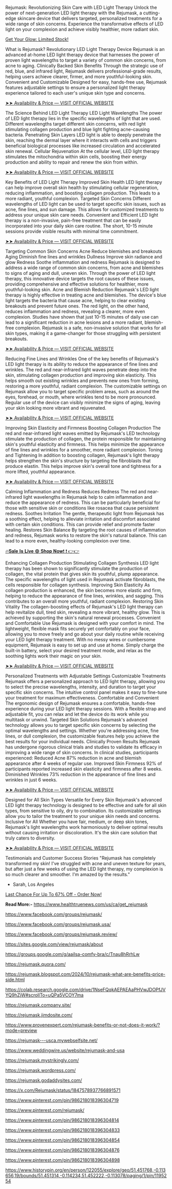 Rejumask: Revolutionizing Skin Care with LED Light Therapy
Unlock the power of next-generation LED light therapy with the Rejumask, a cutting-edge skincare device that delivers targeted, personalized treatments for a wide range of skin concerns. Experience the transformative effects of LED light on your complexion and achieve visibly healthier, more radiant skin.

[Get Your Glow: Limited Stock!](https://www.healthtruenews.com/us/ca/get_rejumask)


What is Rejumask?
Revolutionary LED Light Therapy Device
Rejumask is an advanced at-home LED light therapy device that harnesses the power of proven light wavelengths to target a variety of common skin concerns, from acne to aging.
Clinically Backed Skin Benefits
Through the strategic use of red, blue, and infrared light, Rejumask delivers professional-grade results, helping users achieve clearer, firmer, and more youthful-looking skin.
Convenient and Customizable
Designed for easy, hands-free use, Rejumask features adjustable settings to ensure a personalized light therapy experience tailored to each user's unique skin type and concerns.

[➤➤ Availability & Price — VISIT OFFICIAL WEBSITE](https://www.healthtruenews.com/us/ca/get_rejumask)


The Science Behind LED Light Therapy
LED Light Wavelengths
The power of LED light therapy lies in the specific wavelengths of light that are used. Different wavelengths target different skin concerns, with red light stimulating collagen production and blue light fighting acne-causing bacteria.
Penetrating Skin Layers
LED light is able to deeply penetrate the skin, reaching the dermal layer where it interacts with cells and triggers beneficial biological processes like increased circulation and accelerated skin renewal.
Cellular Rejuvenation
At the cellular level, LED light therapy stimulates the mitochondria within skin cells, boosting their energy production and ability to repair and renew the skin from within.

[➤➤ Availability & Price — VISIT OFFICIAL WEBSITE
](https://www.healthtruenews.com/us/ca/get_rejumask)

Key Benefits of LED Light Therapy
Improved Skin Health
LED light therapy can help improve overall skin health by stimulating cellular regeneration, reducing inflammation, and boosting collagen production. This leads to a more radiant, youthful complexion.
Targeted Skin Concerns
Different wavelengths of LED light can be used to target specific skin issues, such as acne, fine lines, and sun damage. This allows for customized treatments to address your unique skin care needs.
Convenient and Efficient
LED light therapy is a non-invasive, pain-free treatment that can be easily incorporated into your daily skin care routine. The short, 10-15 minute sessions provide visible results with minimal time commitment.

[➤➤ Availability & Price — VISIT OFFICIAL WEBSITE
](https://www.healthtruenews.com/us/ca/get_rejumask)


Targeting Common Skin Concerns
Acne
Reduce blemishes and breakouts
Aging
Diminish fine lines and wrinkles
Dullness
Improve skin radiance and glow
Redness
Soothe inflammation and redness
Rejumask is designed to address a wide range of common skin concerns, from acne and blemishes to signs of aging and dull, uneven skin. Through the power of LED light therapy, this innovative device targets the root causes of these issues, providing comprehensive and effective solutions for healthier, more youthful-looking skin.
Acne and Blemish Reduction
Rejumask's LED light therapy is highly effective in treating acne and blemishes. The device's blue light targets the bacteria that cause acne, helping to clear existing breakouts and prevent future ones. The red light, on the other hand, reduces inflammation and redness, revealing a clearer, more even complexion.
Studies have shown that just 10-15 minutes of daily use can lead to a significant reduction in acne lesions and a more radiant, blemish-free complexion. Rejumask is a safe, non-invasive solution that works for all skin types, making it a game-changer for those struggling with persistent breakouts.

[➤➤ Availability & Price — VISIT OFFICIAL WEBSITE
](https://www.healthtruenews.com/us/ca/get_rejumask)


Reducing Fine Lines and Wrinkles
One of the key benefits of Rejumask's LED light therapy is its ability to reduce the appearance of fine lines and wrinkles. The red and near-infrared light waves penetrate deep into the skin, stimulating collagen production and improving skin elasticity. This helps smooth out existing wrinkles and prevents new ones from forming, restoring a more youthful, radiant complexion.
The customizable settings on Rejumask allow you to target specific problem areas, such as around the eyes, forehead, or mouth, where wrinkles tend to be more pronounced. Regular use of the device can visibly minimize the signs of aging, leaving your skin looking more vibrant and rejuvenated.

[➤➤ Availability & Price — VISIT OFFICIAL WEBSITE
](https://www.healthtruenews.com/us/ca/get_rejumask)


Improving Skin Elasticity and Firmness
Boosting Collagen Production
The red and near-infrared light waves emitted by Rejumask's LED technology stimulate the production of collagen, the protein responsible for maintaining skin's youthful elasticity and firmness. This helps minimize the appearance of fine lines and wrinkles for a smoother, more radiant complexion.
Toning and Tightening
In addition to boosting collagen, Rejumask's light therapy helps strengthen the skin's structure by targeting the fibroblasts that produce elastin. This helps improve skin's overall tone and tightness for a more lifted, youthful appearance.

[➤➤ Availability & Price — VISIT OFFICIAL WEBSITE
](https://www.healthtruenews.com/us/ca/get_rejumask)


Calming Inflammation and Redness
Reduces Redness
The red and near-infrared light wavelengths in Rejumask help to calm inflammation and reduce the appearance of redness. This can be particularly beneficial for those with sensitive skin or conditions like rosacea that cause persistent redness.
Soothes Irritation
The gentle, therapeutic light from Rejumask has a soothing effect, helping to alleviate irritation and discomfort associated with certain skin conditions. This can provide relief and promote faster healing.
Restores Skin Balance
By targeting the root causes of inflammation and redness, Rejumask works to restore the skin's natural balance. This can lead to a more even, healthy-looking complexion over time.

[🔥𝐒𝐚𝐥𝐞 𝐈𝐬 𝐋𝐢𝐯𝐞 🟢 𝐒𝐡𝐨𝐩 𝐍𝐨𝐰❗ ❗ 👉👉](https://www.healthtruenews.com/us/ca/get_rejumask)


Enhancing Collagen Production
Stimulating Collagen Synthesis
LED light therapy has been shown to significantly stimulate the production of collagen, the vital protein that gives skin its youthful, plump appearance. The specific wavelengths of light used in Rejumask activate fibroblasts, the cells responsible for collagen synthesis.
Improving Skin Elasticity
As collagen production is enhanced, the skin becomes more elastic and firm, helping to reduce the appearance of fine lines, wrinkles, and sagging. This contributes to an overall more youthful, radiant complexion.
Restoring Skin Vitality
The collagen-boosting effects of Rejumask's LED light therapy can help revitalize dull, tired skin, revealing a more vibrant, healthy glow. This is achieved by supporting the skin's natural renewal processes.
Convenient and Comfortable Use
Rejumask is designed with your comfort in mind. The lightweight, flexible mask fits securely yet comfortably on your face, allowing you to move freely and go about your daily routine while receiving your LED light therapy treatment.
With no messy wires or cumbersome equipment, Rejumask is easy to set up and use at home. Simply charge the built-in battery, select your desired treatment mode, and relax as the soothing lights work their magic on your skin.

[➤➤ Availability & Price — VISIT OFFICIAL WEBSITE
](https://www.healthtruenews.com/us/ca/get_rejumask)

Personalized Treatments with Adjustable Settings
Customizable Treatments
Rejumask offers a personalized approach to LED light therapy, allowing you to select the precise wavelengths, intensity, and duration to target your specific skin concerns. The intuitive control panel makes it easy to fine-tune your treatment for maximum effectiveness.
Comfortable and Convenient
The ergonomic design of Rejumask ensures a comfortable, hands-free experience during your LED light therapy sessions. With a flexible strap and adjustable fit, you can relax and let the device do its work while you multitask or unwind.
Targeted Skin Solutions
Rejumask's advanced technology allows you to target specific skin concerns by selecting the optimal wavelengths and settings. Whether you're addressing acne, fine lines, or dull complexion, the customizable features help you achieve the best results for your individual needs.
Clinically Proven Results
Rejumask has undergone rigorous clinical trials and studies to validate its efficacy in improving a wide range of skin concerns. In clinical studies, participants experienced:
Reduced Acne
87% reduction in acne and blemish appearance after 4 weeks of regular use.
Improved Skin Firmness
92% of participants reported increased skin elasticity and firmness after 8 weeks.
Diminished Wrinkles
73% reduction in the appearance of fine lines and wrinkles in just 6 weeks.

[➤➤ Availability & Price — VISIT OFFICIAL WEBSITE
](https://www.healthtruenews.com/us/ca/get_rejumask)


Designed for All Skin Types
Versatile for Every Skin
Rejumask's advanced LED light therapy technology is designed to be effective and safe for all skin types, from sensitive to oily, dry to combination. Its customizable settings allow you to tailor the treatment to your unique skin needs and concerns.
Inclusive for All
Whether you have fair, medium, or deep skin tones, Rejumask's light wavelengths work harmoniously to deliver optimal results without causing irritation or discoloration. It's the skin care solution that truly caters to diversity.

[➤➤ Availability & Price — VISIT OFFICIAL WEBSITE
](https://www.healthtruenews.com/us/ca/get_rejumask)

Testimonials and Customer Success Stories
"Rejumask has completely transformed my skin! I've struggled with acne and uneven texture for years, but after just a few weeks of using the LED light therapy, my complexion is so much clearer and smoother. I'm amazed by the results."
- Sarah, Los Angeles

[Last Chance For Up To 67% Off - Order Now!
](https://www.healthtruenews.com/us/ca/get_rejumask)


**Read More:-**
[https://www.healthtruenews.com/us/ca/get_rejumask
](https://www.healthtruenews.com/us/ca/get_rejumask
)

[https://www.facebook.com/groups/rejumask/
](https://www.facebook.com/groups/rejumask/
)

[https://www.facebook.com/groups/rejumask.usa/
](https://www.facebook.com/groups/rejumask.usa/
)

[https://www.facebook.com/groups/rejumask.review/
](https://www.facebook.com/groups/rejumask.review/
)

[https://sites.google.com/view/rejumask/about
](https://sites.google.com/view/rejumask/about
)

[https://groups.google.com/g/aailsa-comfy-bra/c/Tnau8hRrhLw
](https://groups.google.com/g/aailsa-comfy-bra/c/Tnau8hRrhLw
)

[https://rejumask.quora.com/
](https://rejumask.quora.com/
)

[https://rejumask.blogspot.com/2024/10/rejumask-what-are-benefits-price-side.html
](https://rejumask.blogspot.com/2024/10/rejumask-what-are-benefits-price-side.html
)

[https://colab.research.google.com/drive/1NseFQqkAEPAEAaPHVwJDOPfJVYQ9hZjW#scrollTo=uQPa5VCOY7ma
](https://colab.research.google.com/drive/1NseFQqkAEPAEAaPHVwJDOPfJVYQ9hZjW#scrollTo=uQPa5VCOY7ma
)

[https://rejumask.company.site/
](https://rejumask.company.site/
)

[https://rejumask.jimdosite.com/
](https://rejumask.jimdosite.com/
)

[https://www.provenexpert.com/rejumask-benefits-or-not-does-it-work/?mode=preview
](https://www.provenexpert.com/rejumask-benefits-or-not-does-it-work/?mode=preview
)

[https://rejumask---usca.mywebselfsite.net/
](https://rejumask---usca.mywebselfsite.net/
)

[https://www.weddingwire.us/website/rejumask-and-usa
](https://www.weddingwire.us/website/rejumask-and-usa
)

[https://rejumask.mystrikingly.com/
](https://rejumask.mystrikingly.com/
)

[https://rejumask.wordpress.com/
](https://rejumask.wordpress.com/
)

[https://rejumask.godaddysites.com/
](https://rejumask.godaddysites.com/
)

[https://x.com/Rejumask/status/1847578937766891571
](https://x.com/Rejumask/status/1847578937766891571
)

[https://www.pinterest.com/pin/986218018396304719
](https://www.pinterest.com/pin/986218018396304719
)

[https://www.pinterest.com/rejumask/
](https://www.pinterest.com/rejumask/
)

[https://www.pinterest.com/pin/986218018396304814
](https://www.pinterest.com/pin/986218018396304814
)

[https://www.pinterest.com/pin/986218018396304833
](https://www.pinterest.com/pin/986218018396304833
)

[https://www.pinterest.com/pin/986218018396304854
](https://www.pinterest.com/pin/986218018396304854
)

[https://www.pinterest.com/pin/986218018396304876
](https://www.pinterest.com/pin/986218018396304876
)

[https://www.pinterest.com/pin/986218018396304898
](https://www.pinterest.com/pin/986218018396304898
)

[https://www.historypin.org/en/person/122055/explore/geo/51.451768,-0.113656,19/bounds/51.451314,-0.114234,51.452222,-0.113078/paging/1/pin/1195254
](https://www.historypin.org/en/person/122055/explore/geo/51.451768,-0.113656,19/bounds/51.451314,-0.114234,51.452222,-0.113078/paging/1/pin/1195254
)


